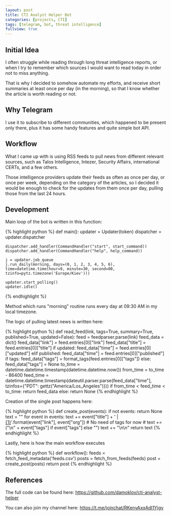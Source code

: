 ```yaml
---
layout: post
title: CTI Analyst Helper Bot
categories: [projects, CTI]
tags: [telegram, bot, threat intelligence]
fullview: true
---
```


## Initial Idea

I often struggle while reading through long threat intelligence reports, or when I try to remember which sources I would want to read today in order not to miss anything.

That is why I decided to somehow automate my efforts, and receive short summaries at least once per day (in the morning), so that I know whether the article is worth reading or not.

## Why Telegram

I use it to subscribe to different communities, which happened to be present only there, plus it has some handy features and quite simple bot API.

## Workflow

What I came up with is using RSS feeds to pull news from different relevant sources, such as Talos Intelligence, Intezer, Security Affairs, international CERTs, and a few others.

Those intelligence providers update their feeds as often as once per day, or once per week, depending on the category of the articles, so I decided it would be enough to check for the updates from them once per day, pulling those from the last 24 hours.

## Development

Main loop of the bot is written in this function:

{% highlight python %}
def main():
    updater = Updater(token)
    dispatcher = updater.dispatcher

    dispatcher.add_handler(CommandHandler("start", start_command))
    dispatcher.add_handler(CommandHandler("help", help_command))

    j = updater.job_queue
    j.run_daily(morning, days=(0, 1, 2, 3, 4, 5, 6), time=datetime.time(hour=9, minute=30, second=00, tzinfo=pytz.timezone('Europe/Kiev')))

    updater.start_polling()
    updater.idle()
{% endhighlight %}

Method which runs "morning" routine runs every day at 09:30 AM in my local timezone.

The logic of pulling latest news is written here:

{% highlight python %}
def read_feed(link, tags=True, summary=True, published=True, updated=False):
    feed = feedparser.parse(link)
    feed_data = dict()
    feed_data["link"] = feed.entries[0]["link"]
    feed_data["title"] = feed.entries[0]["title"]
    if updated:
        feed_data["time"] = feed.entries[0]["updated"]
    elif published:
        feed_data["time"] = feed.entries[0]["published"]
    if tags:
        feed_data["tags"] = format_tags(feed.entries[0]["tags"])
    else:
        feed_data["tags"] = None
    to_time = datetime.datetime.timestamp(datetime.datetime.now())
    from_time = to_time - 86400
    feed_time = datetime.datetime.timestamp(dateutil.parser.parse(feed_data["time"], tzinfos={"PDT": gettz("America/Los_Angeles")}))
    if from_time < feed_time < to_time:
        return feed_data
    else:
        return None
{% endhighlight %}

Creation of the single post happens here:

{% highlight python %}
def create_post(events):
    if not events:
        return None
    text = ""
    for event in events:
        text += event["title"] + ' | <a href="{0}">{1}</a>'.format(event["link"], event["org"])
        # No need of tags for now
        # text += ("\n" + event["tags"] if event["tags"] else "")
        text += "\n\n"
    return text
{% endhighlight %}

Lastly, here is how the main workflow executes

{% highlight python %}
def workflow():
    feeds = fetch_feed_metadata('feeds.csv')
    posts = fetch_from_feeds(feeds)
    post = create_post(posts)
    return post
{% endhighlight %}

## References

The full code can be found here: https://github.com/damoklov/cti-analyst-helper

You can also join my channel here: https://t.me/joinchat/RKenyAxqAdI1Yjgy
